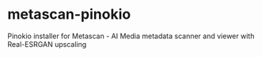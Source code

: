 # metascan-pinokio
Pinokio installer for Metascan - AI Media metadata scanner and viewer with Real-ESRGAN upscaling
